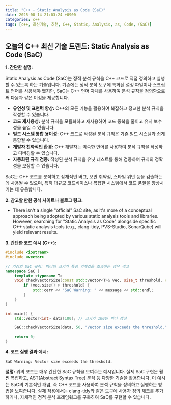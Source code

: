 ```yaml
---
title: "C++ - Static Analysis as Code (SaC)"
date: 2025-08-14 21:03:24 +0900
categories: c++
tags: [c++, 최신기술, 추천, C++, Static, Analysis, as, Code, (SaC)]
---
```


## 오늘의 C++ 최신 기술 트렌드: **Static Analysis as Code (SaC)**

**1. 간단한 설명:**

Static Analysis as Code (SaC)는 정적 분석 규칙을 C++ 코드로 직접 정의하고 실행할 수 있도록 하는 기술입니다. 기존에는 정적 분석 도구에 특화된 설정 파일이나 스크립트 언어를 사용해야 했지만, SaC는 C++ 언어 자체를 사용하여 분석 규칙을 정의함으로써 다음과 같은 이점을 제공합니다.

*   **유연성 및 표현력 향상:** C++의 모든 기능을 활용하여 복잡하고 정교한 분석 규칙을 작성할 수 있습니다.
*   **코드 재사용성:** 분석 규칙을 모듈화하고 재사용하여 코드 중복을 줄이고 유지 보수성을 높일 수 있습니다.
*   **빌드 시스템 통합 용이성:** C++ 코드로 작성된 분석 규칙은 기존 빌드 시스템과 쉽게 통합될 수 있습니다.
*   **개발자 친화적인 환경:** C++ 개발자는 익숙한 언어를 사용하여 분석 규칙을 작성하고 디버깅할 수 있습니다.
*   **자동화된 규칙 검증:** 작성된 분석 규칙을 유닛 테스트를 통해 검증하여 규칙의 정확성을 보장할 수 있습니다.

SaC는 C++ 코드를 분석하고 잠재적인 버그, 보안 취약점, 스타일 위반 등을 검출하는 데 사용될 수 있으며, 특히 대규모 코드베이스나 복잡한 시스템에서 코드 품질을 향상시키는 데 유용합니다.

**2. 참고할 만한 공식 사이트나 블로그 링크:**

*   There isn't a single "official" SaC site, as it's more of a conceptual approach being adopted by various static analysis tools and libraries. However, searching for "Static Analysis as Code" alongside specific C++ static analysis tools (e.g., clang-tidy, PVS-Studio, SonarQube) will yield relevant results.

**3. 간단한 코드 예시 (C++):**

```cpp
#include <iostream>
#include <vector>

// 가상의 SaC 규칙: 벡터의 크기가 특정 임계값을 초과하는 경우 경고
namespace SaC {
    template <typename T>
    void checkVectorSize(const std::vector<T>& vec, size_t threshold, const std::string& message) {
        if (vec.size() > threshold) {
            std::cerr << "SaC Warning: " << message << std::endl;
        }
    }
}

int main() {
    std::vector<int> data(100); // 크기가 100인 벡터 생성

    SaC::checkVectorSize(data, 50, "Vector size exceeds the threshold."); // SaC 규칙 적용

    return 0;
}
```

**4. 코드 실행 결과 예시:**

```
SaC Warning: Vector size exceeds the threshold.
```

**설명:** 위의 코드는 매우 간단한 SaC 규칙을 보여주는 예시입니다. 실제 SaC 구현은 훨씬 복잡하고, AST(Abstract Syntax Tree) 분석 등 다양한 기술을 활용합니다.  이 예시는 SaC의 기본적인 개념, 즉 C++ 코드를 사용하여 분석 규칙을 정의하고 실행하는 방법을 보여줍니다. 실제 적용에서는 clang-tidy와 같은 도구에 사용자 정의 체크를 추가하거나, 자체적인 정적 분석 프레임워크를 구축하여 SaC를 구현할 수 있습니다.

